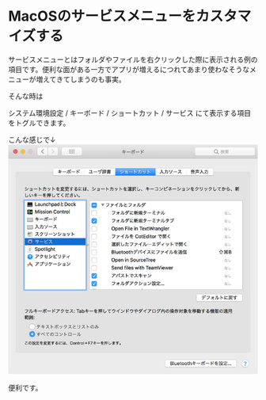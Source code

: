 # MacOSのサービスメニューをカスタマイズする
<!-- date: 2017-10-12 23:26:00 -->

サービスメニューとはフォルダやファイルを右クリックした際に表示される例の項目です。便利な面がある一方でアプリが増えるにつれてあまり使わなそうなメニューが増えてきてしまうのも事実。

そんな時は

システム環境設定 / キーボード / ショートカット / サービス
にて表示する項目をトグルできます。

こんな感じで↓
![PHOTO](//github.com/sarw/noter-blog/blob/images/SS.jpg) 

便利です。